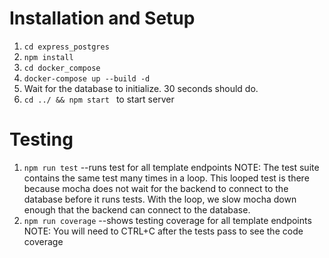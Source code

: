 # Installation and Setup

1. `cd express_postgres`
2. `npm install`
3. `cd docker_compose`
4. `docker-compose up --build -d`
5. Wait for the database to initialize. 30 seconds should do.
6. `cd ../ && npm start ` to start server

# Testing

1. `npm run test`
   --runs test for all template endpoints NOTE: The test suite contains the same test many times in a loop. This looped test is there because mocha does not wait for the backend to connect to the database before it runs tests. With the loop, we slow mocha down enough that the backend can connect to the database.
2. `npm run coverage`
   --shows testing coverage for all template endpoints NOTE: You will need to CTRL+C after the tests pass to see the code coverage
